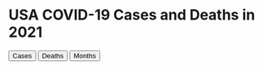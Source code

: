 <html>
  <script src='https://d3js.org/d3.v6.js'></script>
  <style> rect {fill: gray; stroke: black; stroke-width: 2}</style>
  <head>
    <meta charset="utf-8">
    <title>CS416 Narrative Visualization</title>
    <link href="Style.css" rel="stylesheet" type="text/css">
  </head>
  <body onload='init()'>
    <div class="center_text">
      <h1>USA COVID-19 Cases and Deaths in 2021</h1>
    </div>
    <div class="center" id="my_dataviz"></div>
    <button id="b1" class="center" onclick="button_1()">Cases</button>
    <button id="b2" class="center" onclick="button_2()">Deaths</button>
    <button id="b3" class="center" onclick="button_3()">Months</button>
    <script src="Chart.js" type="text/javascript"></script>
  </body>
</html>

